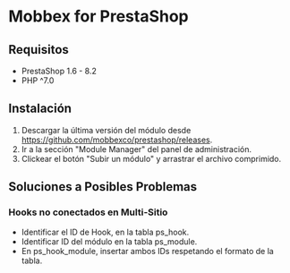# Mobbex for PrestaShop

## Requisitos
- PrestaShop 1.6 - 8.2
- PHP ^7.0

## Instalación
1. Descargar la última versión del módulo desde https://github.com/mobbexco/prestashop/releases.
2. Ir a la sección "Module Manager" del panel de administración.
3. Clickear el botón "Subir un módulo" y arrastrar el archivo comprimido.

## Soluciones a Posibles Problemas

### Hooks no conectados en Multi-Sitio
- Identificar el ID de Hook, en la tabla ps_hook.
- Identificar ID del módulo en la tabla ps_module.
- En ps_hook_module, insertar ambos IDs respetando el formato de la tabla.
